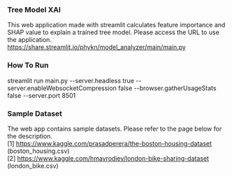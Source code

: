 ### Tree Model XAI
This web application made with streamlit calculates feature importance and SHAP value to explain a trained tree model.
Please access the URL to use the application.  
https://share.streamlit.io/phykn/model_analyzer/main/main.py  

### How To Run
streamlit run main.py --server.headless true --server.enableWebsocketCompression false --browser.gatherUsageStats false --server.port 8501

### Sample Dataset
The web app contains sample datasets. Please refer to the page below for the description.  
[1] https://www.kaggle.com/prasadperera/the-boston-housing-dataset (boston_housing.csv)  
[2] https://www.kaggle.com/hmavrodiev/london-bike-sharing-dataset (london_bike.csv)  
